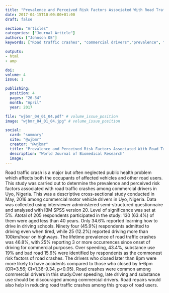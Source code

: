 ```yaml
---
title: "Prevalence and Perceived Risk Factors Associated With Road Traffic Crashes Among Commercial Drivers in a City in South South Nigeria"
date: 2017-04-15T10:00:00+01:00
draft: false

section: "Articles"
categories: ["Journal Article"]
authors: ["Johnson OE"]
keywords: ["Road traffic crashes", "commercial drivers","prevalence", "risk factors", "Uyo", "Nigeria"]

outputs: 
- html
- amp

doi:
volume: 4
issue: 1

publishing:
  position: 4
  pages: "26-34"
  month: "April"
  year: 2017

file: "wjbmr_04_01_04.pdf" # volume_issue_position
image: "wjbmr_04_01_04.jpg" # volume_issue_position

social:
  card: "summary"
  site: "@wjbmr"
  creator: "@wjbmr"
  title: "Prevalence and Perceived Risk Factors Associated With Road Traffic Crashes Among Commercial Drivers in a City in South South Nigeria"
  description: "World Journal of Biomedical Research"
  image:
---
```

Road traffic crash is a major but often neglected public health problem which affects both the occupants of
affected vehicles and other road users. This study was carried out to determine the prevalence and perceived
risk factors associated with road traffic crashes among commercial drivers in Uyo, Nigeria. This was a
descriptive cross-sectional study conducted in May, 2016 among commercial motor vehicle drivers in Uyo,
Nigeria. Data was collected using interviewer administered semi-structured questionnaire and analysed with
IBM SPSS version 20. Level of significance was set at 5%. Atotal of 205 respondents participated in the study:
130 (63.4%) of them were aged less than 40 years. Only 34.6% reported learning how to drive in driving schools.
Ninety four (45.9%) respondents admitted to driving even when tired, while 25 (12.2%) reported driving more
than 100km/hour on highways. The lifetime prevalence of road traffic crashes was 46.8%, with 25% reporting
3 or more occurrences since onset of driving for commercial purposes. Over speeding, 43.4%, substance use
19% and bad road 15.6% were identified by respondents as the commonest risk factors of road crashes. The
drivers who closed later than 8pm were more likely to have accidents compared to those who closed by 5-6pm
(OR=3.56; CI=1.36-9.34, p<0.05). Road crashes were common among commercial drivers in this study.Over
speeding, late driving and substance use should be discouraged among commercial drivers. Road repairs
would also help in reducing road traffic crashes among this group of road users.